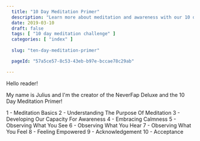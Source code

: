 ```yaml
---
  title: "10 Day Meditation Primer"
  description: "Learn more about meditation and awareness with our 10 day meditation course."
  date: 2019-03-10
  draft: false
  tags: [ "10 day meditation challenge" ]
  categories: [ "index" ]
  
  slug: "ten-day-meditation-primer"

  pageId: "57a5ce57-8c53-43eb-b97e-bccae78c29ab"

---
```


Hello reader!

My name is Julius and I'm the creator of the NeverFap Deluxe and the 10 Day Meditation Primer!


1 - Meditation Basics
2 - Understanding The Purpose Of Meditation
3 - Developing Our Capacity For Awareness
4 - Embracing Calmness
5 - Observing What You See 
6 - Observing What You Hear
7 - Observing What You Feel 
8 - Feeling Empowered
9 - Acknowledgement
10 - Acceptance

